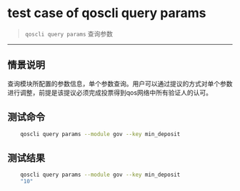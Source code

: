 # test case of qoscli query params

> `qoscli query params` 查询参数

---

## 情景说明

查询模块所配置的参数信息，单个参数查询。用户可以通过提议的方式对单个参数进行调整，前提是该提议必须完成投票得到qos网络中所有验证人的认可。

## 测试命令

```bash
    qoscli query params --module gov --key min_deposit
```

## 测试结果

```bash
    qoscli query params --module gov --key min_deposit
    "10"
```
